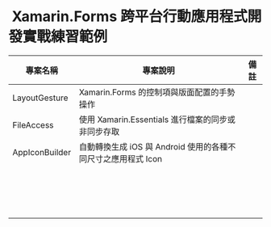 #  Xamarin.Forms 跨平台行動應用程式開發實戰練習範例

|專案名稱|專案說明|備註|
|-|-|-|
|LayoutGesture|Xamarin.Forms 的控制項與版面配置的手勢操作||
|FileAccess|使用 Xamarin.Essentials 進行檔案的同步或非同步存取||
|AppIconBuilder|自動轉換生成 iOS 與 Android 使用的各種不同尺寸之應用程式 Icon||
||||
||||
||||
||||
||||
||||
||||
||||
||||
||||
||||
||||
||||
||||
||||
||||
||||


